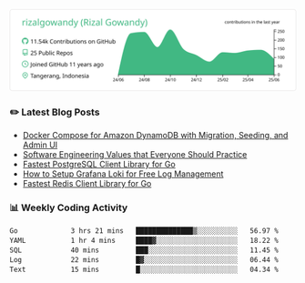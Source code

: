 ![profile-details](profile-summary-card-output/vue/0-profile-details.svg)

### :pencil2: Latest Blog Posts
<!-- BLOG-POST-LIST:START -->
- [Docker Compose for Amazon DynamoDB with Migration, Seeding, and Admin UI](https://medium.com/geekculture/docker-compose-for-amazon-dynamodb-with-migration-seeding-and-admin-ui-db11a348cc6a?source=rss-5763b0f1aba6------2)
- [Software Engineering Values that Everyone Should Practice](https://levelup.gitconnected.com/software-engineering-values-that-everyone-should-practice-c980d00cd103?source=rss-5763b0f1aba6------2)
- [Fastest PostgreSQL Client Library for Go](https://levelup.gitconnected.com/fastest-postgresql-client-library-for-go-579fa97909fb?source=rss-5763b0f1aba6------2)
- [How to Setup Grafana Loki for Free Log Management](https://levelup.gitconnected.com/how-to-setup-grafana-loki-for-free-log-management-ceb60558503c?source=rss-5763b0f1aba6------2)
- [Fastest Redis Client Library for Go](https://levelup.gitconnected.com/fastest-redis-client-library-for-go-7993f618f5ab?source=rss-5763b0f1aba6------2)
<!-- BLOG-POST-LIST:END -->

### 📊 Weekly Coding Activity
<!--START_SECTION:waka-->

```txt
Go             3 hrs 21 mins   ██████████████▒░░░░░░░░░░   56.97 %
YAML           1 hr 4 mins     ████▓░░░░░░░░░░░░░░░░░░░░   18.22 %
SQL            40 mins         ███░░░░░░░░░░░░░░░░░░░░░░   11.45 %
Log            22 mins         █▓░░░░░░░░░░░░░░░░░░░░░░░   06.44 %
Text           15 mins         █░░░░░░░░░░░░░░░░░░░░░░░░   04.34 %
```

<!--END_SECTION:waka-->
